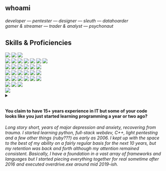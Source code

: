 <section align="left">
    <h2>whoami</h2>
    <h6>
        developer ― pentester ― designer ― sleuth ― datahoarder<br>
        gamer & streamer ― trader & analyst ― psychonaut<br>
    </h6>
    <h2>Skills & Proficiencies</h2>
    <h6>
        <img src="https://img.shields.io/badge/Pentesting-white">
        <a href="https://tryhackme.com/p/viralhysteria"><img src="https://img.shields.io/badge/TryHackMe-red"></a>
        <a href="https://app.hackthebox.com/users/1564442"><img src="https://img.shields.io/badge/HackTheBox-lawngreen"></a>
        <br>
        <img src="https://img.shields.io/badge/Web_Development-white">
        <img src="https://img.shields.io/badge/HTML5-orange?logo=HTML5">
        <img src="https://img.shields.io/badge/CSS3-blue?logo=css3">
        <img src="https://img.shields.io/badge/Javascript-darkslateblue?logo=javascript">
        <img src="https://img.shields.io/badge/jQuery-orchid?logo=jquery">
        <img src="https://img.shields.io/badge/Node-chocolate?logo=nodedotjs">
        <img src="https://img.shields.io/badge/React-turquoise?logo=react">
        <br>
        <img src="https://img.shields.io/badge/Sysadmin-white">
        <img src="https://img.shields.io/badge/Windows/Unix-dodgerblue?logo=Windows">
        <img src="https://img.shields.io/badge/Debian-firebrick?logo=debian">
        <img src="https://img.shields.io/badge/Bash-lightslategray?logo=gnubash">
        <img src="https://img.shields.io/badge/Powershell-cornflowerblue?logo=powershell">
        <img src="https://img.shields.io/badge/Python-green?logo=python">
        <br>
        <img src="https://img.shields.io/badge/Media_Design-white">
        <img src="https://img.shields.io/badge/Tenacity-red?logo=audacity">
        <img src="https://img.shields.io/badge/FL_Studio-orange?logo=flstudio">
        <img src="https://img.shields.io/badge/Photoshop-royalblue?logo=adobephotoshop">
        <img src="https://img.shields.io/badge/OBS-dimgray?logo=obsstudio">
        <img src="https://img.shields.io/badge/Davinci_Resolve-mediumslateblue">
        <br>
        <img src="https://img.shields.io/badge/Miscellaneous-white">
        <img src="https://img.shields.io/badge/Bitcoin-limegreen?logo=bitcoin">
        <img src="https://img.shields.io/badge/Ethereum-darkslategray?logo=ethereum">
        <img src="https://img.shields.io/badge/Swing_Trading-cadetblue">
        <img src="https://img.shields.io/badge/Technical_Analysis-lavender?logo=tradingview">
        <img src="https://img.shields.io/badge/Data_Analysis-olive">
        <br>
        <img src="https://img.shields.io/badge/Contact-slategray">
        <a href="https://twitter.com/viralhysteria"><img src="https://img.shields.io/badge/Twitter-darksalmon?logo=twitter"></a>
        <a href="https://discordapp.com/users/653346377010642944"><img src="https://img.shields.io/badge/Discord-yellow?logo=discord"></a>
        <br>
        <a href="https://www.librarything.com/catalog/viralhysteria"><img src="https://img.shields.io/badge/Librarything-saddlebrown?logo=librarything"></a><br>
        <details>
            <summary></summary>
            Pentesting (Extended)<br><br>
            <ins>Frameworks:</ins>
            armitage, autopsy, brim, burpsuite, chisel, covenant, eztools, gophish, impacket, kape, kibana,<br>
            metasploit, osquery, owasp, redline, remnux, responder, sherlock, sysinternals suite, volatility, velociraptor, zeek<br><br>
            <ins>Commandline:</ins> capa, ffuf, gobuster, hashid, hydra, john, linpeas, mimikatz, nmap, sherlock, sublist3r
        </details>
    </h6>
    <h2></h2>
    <h4>You claim to have 15+ years experience in IT but some of your code<br>
        looks like you just started learning programming a year or two ago?</h4>
    <h6>Long story short, years of major depression and anxiety, recovering from trauma. I started learning python, full-stack webdev, C++, light pentesting and a few other things (ruby???) as early as 2006.
        I kept up with the space to the best of my ability on a fairly regular basis for the next 10 years, but my retention was back and forth although my <i>attention</i> remained consistent.
        Basically, I have a <i>foundation</i> in a vast array of frameworks and languages but I started piecing everything together for real sometime after 2016 and executed overdrive.exe around mid 2019-ish.</h6>
</section>
